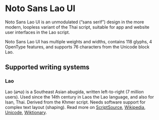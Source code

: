 
# Noto Sans Lao UI

Noto Sans Lao UI is an unmodulated (“sans serif”) design in the more modern, loopless variant of the Thai script, suitable for app and website user interfaces in the Lao script. 

Noto Sans Lao UI has multiple weights and widths, contains 118 glyphs, 4 OpenType features, and supports 76 characters from the Unicode block Lao.


## Supported writing systems


### Lao

Lao (ລາວ) is a Southeast Asian abugida, written left-to-right (7 million users). Used since the 14th century in Laos the Lao language, and also for Isan, Thai. Derived from the Khmer script. Needs software support for complex text layout (shaping). Read more on [ScriptSource](https://scriptsource.org/scr/Laoo), [Wikipedia](https://en.wikipedia.org/wiki/ISO_15924:Laoo), [Unicode](https://www.unicode.org/versions/Unicode13.0.0/ch16.pdf#G10988), [Wiktionary](https://en.wiktionary.org/wiki/Category:Lao_script).

